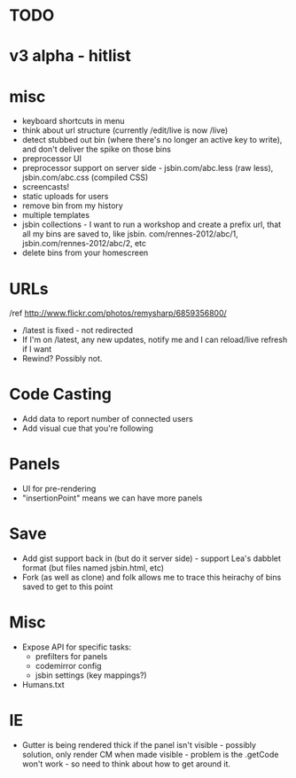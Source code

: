 # TODO

# v3 alpha - hitlist

# misc

- keyboard shortcuts in menu
- think about url structure (currently /edit/live is now /live)
- detect stubbed out bin (where there's no longer an active key to write), and don't deliver the spike on those bins
- preprocessor UI
- preprocessor support on server side - jsbin.com/abc.less (raw less), jsbin.com/abc.css (compiled CSS)
- screencasts!
- static uploads for users
- remove bin from my history
- multiple templates
- jsbin collections - I want to run a workshop and create a prefix url, that all my bins are saved to, like jsbin. com/rennes-2012/abc/1, jsbin.com/rennes-2012/abc/2, etc
- delete bins from your homescreen

# URLs

/ref http://www.flickr.com/photos/remysharp/6859356800/

- /latest is fixed - not redirected
- If I'm on /latest, any new updates, notify me and I can reload/live refresh if I want
- Rewind? Possibly not.

# Code Casting

- Add data to report number of connected users
- Add visual cue that you're following

# Panels

- UI for pre-rendering
- "insertionPoint" means we can have more panels

# Save

- Add gist support back in (but do it server side) - support Lea's dabblet format (but files named jsbin.html, etc)
- Fork (as well as clone) and folk allows me to trace this heirachy of bins saved to get to this point

# Misc

- Expose API for specific tasks:
  - prefilters for panels
  - codemirror config
  - jsbin settings (key mappings?)
- Humans.txt

# IE

- Gutter is being rendered thick if the panel isn't visible - possibly solution, only render CM when made visible - problem is the .getCode won't work - so need to think about how to get around it.
